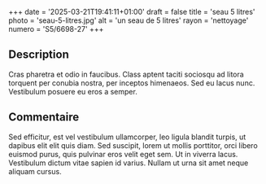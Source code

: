 +++
date = '2025-03-21T19:41:11+01:00'
draft = false
title = 'seau 5 litres'
photo = 'seau-5-litres.jpg'
alt = 'un seau de 5 litres'
rayon = 'nettoyage'
numero = 'S5/6698-27'
+++

## Description
Cras pharetra et odio in faucibus. Class aptent taciti sociosqu ad litora torquent per conubia nostra, per inceptos himenaeos. Sed eu lacus nunc. Vestibulum posuere eu eros a semper. 
## Commentaire
Sed efficitur, est vel vestibulum ullamcorper, leo ligula blandit turpis, ut dapibus elit elit quis diam. Sed suscipit, lorem ut mollis porttitor, orci libero euismod purus, quis pulvinar eros velit eget sem. Ut in viverra lacus. Vestibulum dictum vitae sapien id varius. Nullam ut urna sit amet neque aliquam cursus.